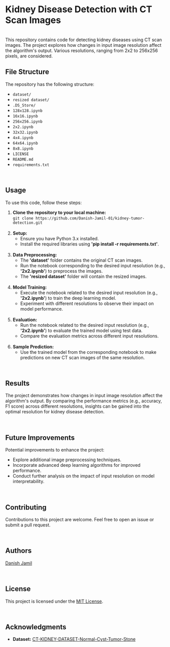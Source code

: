 # Kidney Disease Detection with CT Scan Images

<br>
This repository contains code for detecting kidney diseases using CT scan images. The project explores how changes in input image resolution affect the algorithm's output. Various resolutions, ranging from 2x2 to 256x256 pixels, are considered.

<br>

## File Structure
The repository has the following structure:
<br>
- <code>dataset/</code><br>
- <code>resized dataset/</code><br>
- <code>.DS_Store/</code><br>
- <code>128x128.ipynb</code><br>
- <code>16x16.ipynb</code><br>
- <code>256x256.ipynb</code><br>
- <code>2x2.ipynb</code><br>
- <code>32x32.ipynb</code><br>
- <code>4x4.ipynb</code><br>
- <code>64x64.ipynb</code><br>
- <code>8x8.ipynb</code><br>
- <code>LICENSE</code><br>
- <code>README.md</code><br>
- <code>requirements.txt</code><br>

<br>

## Usage

To use this code, follow these steps:

<ol>

<li><b>Clone the repository to your local machine:</b>
 <br>
    <code>git clone https://github.com/Danish-Jamil-01/kidney-tumor-detection.git</code>
</li>
<br>


<li><b>Setup:</b>

- Ensure you have Python 3.x installed.
- Install the required libraries using <b>'pip install -r requirements.txt'</b>.
</li>
<br>


<li><b>Data Preprocessing:</b>

- The <b>'dataset'</b> folder contains the original CT scan images.
- Run the notebook corresponding to the desired input resolution (e.g., <b>'2x2.ipynb'</b>) to preprocess the images.
- The <b>'resized dataset'</b> folder will contain the resized images.
</li>

<br>

<li><b>Model Training:</b>
<br>

- Execute the notebook related to the desired input resolution (e.g., <b>'2x2.ipynb'</b>) to train the deep learning model.
- Experiment with different resolutions to observe their impact on model performance. 
</li>

<br>

<li><b>Evaluation:</b>
<br>

- Run the notebook related to the desired input resolution (e.g., <b>'2x2.ipynb'</b>) to evaluate the trained model using test data.
- Compare the evaluation metrics across different input resolutions.
</li>

<br>

<li><b>Sample Prediction:</b>
<br>

- Use the trained model from the corresponding notebook to make predictions on new CT scan images of the same resolution.
</li>

</ol>

<br>



## Results

The project demonstrates how changes in input image resolution affect the algorithm's output. By comparing the performance metrics (e.g., accuracy, F1 score) across different resolutions, insights can be gained into the optimal resolution for kidney disease detection.

<br>

## Future Improvements

Potential improvements to enhance the project:

- Explore additional image preprocessing techniques.
- Incorporate advanced deep learning algorithms for improved performance.
- Conduct further analysis on the impact of input resolution on model interpretability.


<br>

## Contributing
Contributions to this project are welcome. Feel free to open an issue or submit a pull request.

<br>

## Authors
[Danish Jamil](https://github.com/Danish-Jamil-01)

<br>

## License
This project is licensed under the [MIT License](LICENSE).

<br>

## Acknowledgments
- <b>Dataset:</b> [CT-KIDNEY-DATASET-Normal-Cyst-Tumor-Stone](https://www.kaggle.com/datasets/nazmul0087/ct-kidney-dataset-normal-cyst-tumor-and-stone)
